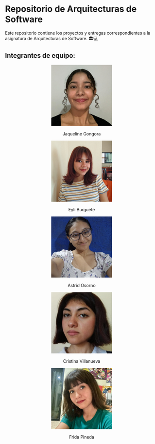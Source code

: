 # Repositorio de Arquitecturas de Software

Este repositorio contiene los proyectos y entregas correspondientes a la asignatura de Arquitecturas de Software. 🏛️💻

## Integrantes de equipo:

<div align="center">

  <div text-align: center; ">
    <img src="integrantes/jaqui.jpeg" width="200"/>
    <p>Jaqueline Gongora</p>
  </div>

  <div text-align: center; ">
    <img src="integrantes/eyli.jpeg" width="200"/>
    <p>Eyli Burguete</p>
  </div>

  <div text-align: center; ">
    <img src="integrantes/astrid.jpeg" width="200"/>
    <p>Astrid Osorno</p>
  </div>

</div>

<div align="center">

  <div text-align: center; ">
    <img src="integrantes/cris.jpeg" width="200"/>
    <p>Cristina Villanueva</p>
  </div>

  <div text-align: center; ">
    <img src="integrantes/fri.jpeg" width="200"/>
    <p>Frida Pineda</p>
  </div>

</div>
